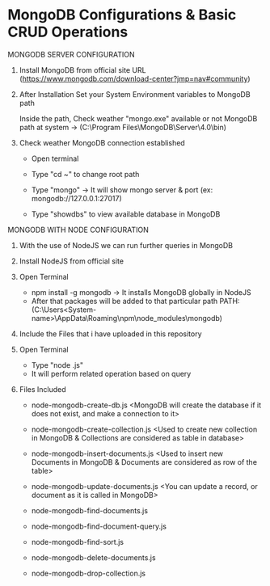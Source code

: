# MongoDB Configurations & Basic CRUD Operations 



MONGODB SERVER CONFIGURATION

1. Install MongoDB from official site 
URL 
(https://www.mongodb.com/download-center?jmp=nav#community)



2. After Installation Set your System Environment variables to MongoDB path
   
   Inside the path, Check weather "mongo.exe" available or not
   MongoDB path at system -> (C:\Program Files\MongoDB\Server\4.0\bin)
   

   

3. Check weather MongoDB connection established
   
   * Open terminal
   
   * Type "cd ~" to change root path
   
   * Type "mongo" -> It will show mongo server & port (ex: mongodb://127.0.0.1:27017)
   * Type "showdbs" to view available database in MongoDB

MONGODB WITH NODE CONFIGURATION

1. With the use of NodeJS we can run further queries in MongoDB

2. Install NodeJS from official site

3. Open Terminal
   * npm install -g mongodb -> It installs MongoDB globally in NodeJS
   * After that packages will be added to that particular path
     PATH: (C:\Users\<System-name>\AppData\Roaming\npm\node_modules\mongodb)
   
4. Include the Files that i have uploaded in this repository 

5. Open Terminal
   * Type "node <FileName>.js"
   * It will perform related operation based on query 

6. Files Included
   * node-mongodb-create-db.js 
     <MongoDB will create the database if it does not exist, and make a connection to it>

   * node-mongodb-create-collection.js 
     <Used to create new collection in MongoDB & Collections are considered as table in database>

   * node-mongodb-insert-documents.js 
     <Used to insert new Documents in MongoDB & Documents are considered as row of the table>

   * node-mongodb-update-documents.js 
     <You can update a record, or document as it is called in MongoDB>

   * node-mongodb-find-documents.js
     <Used to Select particular document in the Collection>

   * node-mongodb-find-document-query.js
     <Used to Select particular document in the Collection through queries>

   * node-mongodb-find-sort.js
     <Used to select the documents in sorted order>

   * node-mongodb-delete-documents.js
     <Used to delete particular documents in collection>

   * node-mongodb-drop-collection.js
     <Used to drop the collection from database>
